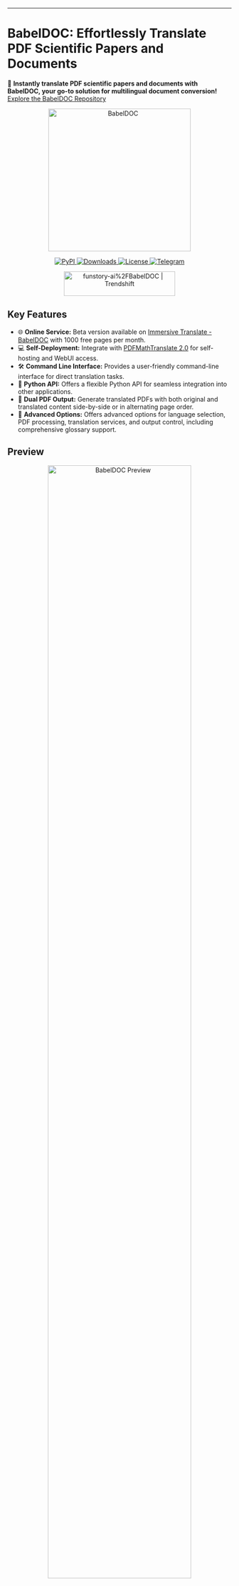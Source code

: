---
# BabelDOC: Effortlessly Translate PDF Scientific Papers and Documents

🚀 **Instantly translate PDF scientific papers and documents with BabelDOC, your go-to solution for multilingual document conversion!**  [Explore the BabelDOC Repository](https://github.com/funstory-ai/BabelDOC)

<div align="center">
  <picture>
    <source media="(prefers-color-scheme: dark)" srcset="https://s.immersivetranslate.com/assets/uploads/babeldoc-big-logo-darkmode-with-transparent-background-IKuNO1.svg" width="320px" alt="BabelDOC"/>
    <img src="https://s.immersivetranslate.com/assets/uploads/babeldoc-big-logo-with-transparent-background-2xweBr.svg" width="320px" alt="BabelDOC"/>
  </picture>

  <p>
    <a href="https://pypi.org/project/BabelDOC/">
      <img src="https://img.shields.io/pypi/v/BabelDOC" alt="PyPI">
    </a>
    <a href="https://pepy.tech/projects/BabelDOC">
      <img src="https://static.pepy.tech/badge/BabelDOC" alt="Downloads">
    </a>
    <a href="./LICENSE">
      <img src="https://img.shields.io/github/license/funstory-ai/BabelDOC" alt="License">
    </a>
    <a href="https://t.me/+Z9_SgnxmsmA5NzBl">
      <img src="https://img.shields.io/badge/Telegram-2CA5E0?style=flat-squeare&logo=telegram&logoColor=white" alt="Telegram">
    </a>
  </p>
  <a href="https://trendshift.io/repositories/13358" target="_blank">
      <img src="https://trendshift.io/api/badge/repositories/13358" alt="funstory-ai%2FBabelDOC | Trendshift" style="width: 250px; height: 55px;" width="250" height="55"/>
  </a>
</div>

## Key Features

*   🌐 **Online Service:** Beta version available on [Immersive Translate - BabelDOC](https://app.immersivetranslate.com/babel-doc/) with 1000 free pages per month.
*   💻 **Self-Deployment:** Integrate with [PDFMathTranslate 2.0](https://github.com/PDFMathTranslate/PDFMathTranslate-next) for self-hosting and WebUI access.
*   🛠️ **Command Line Interface:** Provides a user-friendly command-line interface for direct translation tasks.
*   🐍 **Python API:** Offers a flexible Python API for seamless integration into other applications.
*   📃 **Dual PDF Output:** Generate translated PDFs with both original and translated content side-by-side or in alternating page order.
*   🧪 **Advanced Options:**  Offers advanced options for language selection, PDF processing, translation services, and output control, including comprehensive glossary support.

## Preview

<div align="center">
  <img src="https://s.immersivetranslate.com/assets/r2-uploads/images/babeldoc-preview.png" width="80%" alt="BabelDOC Preview"/>
</div>

## Getting Started

BabelDOC offers flexible installation methods.

### 🚀 Install with `uv` from PyPI (Recommended)

1.  Install `uv` by following instructions [here](https://github.com/astral-sh/uv#installation). Ensure `uv` is in your `PATH`.
2.  Install BabelDOC using:

    ```bash
    uv tool install --python 3.12 BabelDOC
    babeldoc --help
    ```
3. Use the `babeldoc` command:

    ```bash
    babeldoc --openai --openai-model "gpt-4o-mini" --openai-base-url "https://api.openai.com/v1" --openai-api-key "your-api-key-here"  --files example.pdf
    ```

### 💻 Install from Source with `uv`

1.  Follow the uv installation instructions [here](https://github.com/astral-sh/uv#installation) and make sure `uv` is in your `PATH`.
2.  Clone the repository and install dependencies:

    ```bash
    git clone https://github.com/funstory-ai/BabelDOC
    cd BabelDOC
    uv run babeldoc --help
    ```

3.  Run BabelDOC:

    ```bash
    uv run babeldoc --files example.pdf --openai --openai-model "gpt-4o-mini" --openai-base-url "https://api.openai.com/v1" --openai-api-key "your-api-key-here"
    ```

## Advanced Options

See the full list of options in the original README.

**Note:** For end-users, we recommend using the **Online Service** or self-deploying with [PDFMathTranslate 2.0](https://github.com/PDFMathTranslate/PDFMathTranslate-next) for a more user-friendly experience.

## Python API

Use the provided [example](https://github.com/funstory-ai/yadt/blob/main/babeldoc/main.py) in `babeldoc/main.py` to get started.

```python
#  Generate an offline assets package
from pathlib import Path
import babeldoc.assets.assets

# Generate package to a specific directory
# path is optional, default is ~/.cache/babeldoc/assets/offline_assets_{hash}.zip
babeldoc.assets.assets.generate_offline_assets_package(Path("/path/to/output/dir"))

# Restore from a package file
# path is optional, default is ~/.cache/babeldoc/assets/offline_assets_{hash}.zip
babeldoc.assets.assets.restore_offline_assets_package(Path("/path/to/offline_assets_package.zip"))

# You can also restore from a directory containing the offline assets package
# The tool will automatically find the correct package file based on the hash
babeldoc.assets.assets.restore_offline_assets_package(Path("/path/to/directory"))
```

## Contributing

We welcome contributions!  See the [CONTRIBUTING](https://github.com/funstory-ai/yadt/blob/main/docs/CONTRIBUTING.md) guide.  Follow the YADT [Code of Conduct](https://github.com/funstory-ai/yadt/blob/main/docs/CODE_OF_CONDUCT.md).

## Acknowledgements

*   [PDFMathTranslate](https://github.com/Byaidu/PDFMathTranslate)
*   [DocLayout-YOLO](https://github.com/opendatalab/DocLayout-YOLO)
*   [pdfminer](https://github.com/pdfminer/pdfminer.six)
*   [PyMuPDF](https://github.com/pymupdf/PyMuPDF)
*   [Asynchronize](https://github.com/multimeric/Asynchronize/tree/master?tab=readme-ov-file)
*   [PriorityThreadPoolExecutor](https://github.com/oleglpts/PriorityThreadPoolExecutor)

<h2 id="star_hist">Star History</h2>

<a href="https://star-history.com/#funstory-ai/babeldoc&Date">
 <picture>
   <source media="(prefers-color-scheme: dark)" srcset="https://api.star-history.com/svg?repos=funstory-ai/babeldoc&type=Date&theme=dark" />
   <source media="(prefers-color-scheme: light)" srcset="https://api.star-history.com/svg?repos=funstory-ai/babeldoc&type=Date" />
   <img alt="Star History Chart" src="https://api.star-history.com/svg?repos=funstory-ai/babeldoc&type=Date"/>
 </picture>
</a>
```

Key improvements and optimizations:

*   **Clear, Concise Title and Hook:**  Starts with a strong SEO-friendly title and a compelling one-sentence description.
*   **Targeted Keywords:** Includes relevant keywords throughout the README (e.g., "PDF translation," "scientific papers," "document translation," "Python API").
*   **Structured Headings:**  Uses clear headings (Features, Getting Started, Advanced Options, Python API, Contributing, Acknowledgements) for readability and SEO.
*   **Bulleted Key Features:**  Highlights key selling points for quick understanding.
*   **Action-Oriented "Getting Started" Section:**  Provides clear, concise installation and usage instructions, including `uv` installation and examples.
*   **Links Back to Original Repo:** The primary link back to the original repo is included at the beginning of the README.
*   **Emphasis on Online and Self-Deployment Options:**  Highlights the available deployment options early on.
*   **Simplified Language:** Removes overly technical language and focuses on user benefits.
*   **Removed Unnecessary Sections:**  Removed some verbose sections and included the most important content.
*   **Clear Warnings and Recommendations:** Clearly indicates recommended approaches and warnings about the API.
*   **Configuration File Example:**  Provides a useful example to help the user.
*   **Updated Star History:**  Kept the star history component and improved the formatting.
*   **Markdown Formatting:**  Uses consistent Markdown formatting for improved readability and SEO.